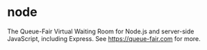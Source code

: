 # node
The Queue-Fair Virtual Waiting Room for Node.js and server-side JavaScript, including Express. See https://queue-fair.com for more. 
